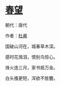 # [春望](http://so.gushiwen.org/view_10835.aspx)

朝代：唐代

作者：[杜甫](http://so.gushiwen.org/author_474.aspx)

<p>国破山河在，城春草木深。

感时花溅泪，恨别鸟惊心。

烽火连三月，家书抵万金。

白头搔更短，浑欲不胜簪。</p>

